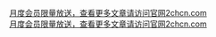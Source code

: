   
[月度会员限量放送，查看更多文章请访问官网2chcn.com](http://www.dianyue.me/archives/764/p760kd29bnhfbepc/)  
[月度会员限量放送，查看更多文章请访问官网2chcn.com](http://www.dianyue.me/archives/738/5owjmjaqdv2gsfyn/)